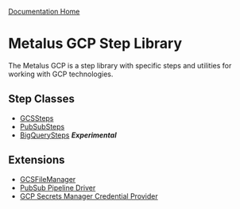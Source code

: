 [Documentation Home](../docs/readme.md)

# Metalus GCP Step Library
The Metalus GCP is a step library with specific steps and utilities for working with GCP technologies.

## Step Classes
* [GCSSteps](docs/gcssteps.md)
* [PubSubSteps](docs/pubsubsteps.md)
* [BigQuerySteps](docs/bigquerysteps.md) **_Experimental_**

## Extensions
* [GCSFileManager](docs/gcsfilemanager.md)
* [PubSub Pipeline Driver](docs/pubsubpipelinedriver.md)
* [GCP Secrets Manager Credential Provider](docs/gcpsecretsmanager-credentialprovider.md)
